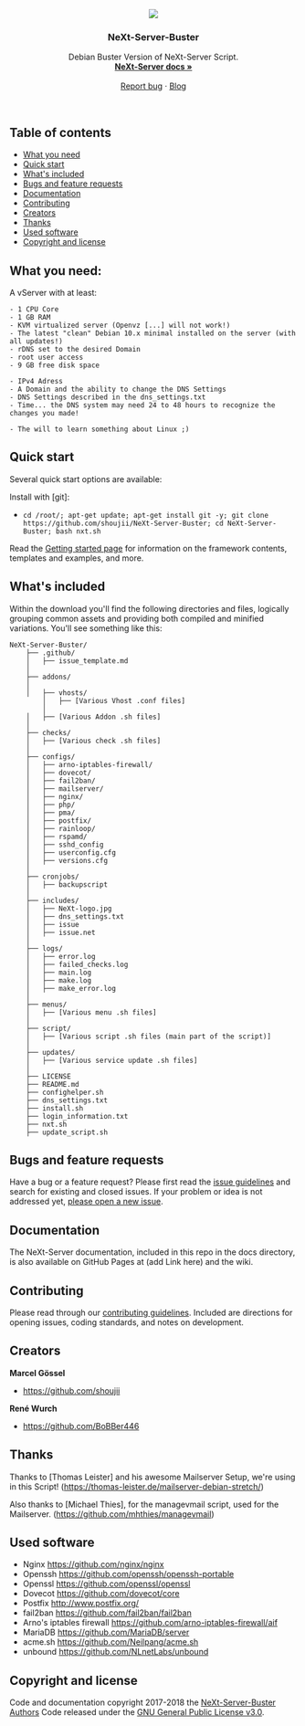 <p align="center">
  <a href="https://nxt.sh/">
    <img src="https://nxt.sh/wp-content/uploads/2018/01/NeXt-logo.jpg">
  </a>

  <h3 align="center">NeXt-Server-Buster</h3>

  <p align="center">
    Debian Buster Version of NeXt-Server Script.
    <br>
    <a href=""><strong>NeXt-Server docs »</strong></a>
    <br>
    <br>
    <a href="https://github.com/shoujii/NeXt-Server-Buster/issues/new">Report bug</a>
    ·
    <a href="https://nxt.sh/">Blog</a>
  </p>
</p>

<br>

## Table of contents

- [What you need](#what-you-need)
- [Quick start](#quick-start)
- [What's included](#whats-included)
- [Bugs and feature requests](#bugs-and-feature-requests)
- [Documentation](#documentation)
- [Contributing](#contributing)
- [Creators](#creators)
- [Thanks](#thanks)
- [Used software](#used-software)
- [Copyright and license](#copyright-and-license)

## What you need:

A vServer with at least:
```
- 1 CPU Core
- 1 GB RAM
- KVM virtualized server (Openvz [...] will not work!)
- The latest "clean" Debian 10.x minimal installed on the server (with all updates!)
- rDNS set to the desired Domain
- root user access
- 9 GB free disk space

- IPv4 Adress
- A Domain and the ability to change the DNS Settings
- DNS Settings described in the dns_settings.txt
- Time... the DNS system may need 24 to 48 hours to recognize the changes you made!

- The will to learn something about Linux ;)
```

## Quick start

Several quick start options are available:

Install with [git]:
- `cd /root/; apt-get update; apt-get install git -y; git clone https://github.com/shoujii/NeXt-Server-Buster; cd NeXt-Server-Buster; bash nxt.sh
`

Read the [Getting started page]() for information on the framework contents, templates and examples, and more.

## What's included

Within the download you'll find the following directories and files, logically grouping common assets and providing both compiled and minified variations. You'll see something like this:

```
NeXt-Server-Buster/
    ├── .github/
    │   ├── issue_template.md
    │
    ├── addons/
    │
    │   ├── vhosts/
        │   ├── [Various Vhost .conf files]
        │
    │   ├── [Various Addon .sh files]
    │
    ├── checks/
    │   ├── [Various check .sh files]
    │
    ├── configs/
    │   ├── arno-iptables-firewall/
    │   ├── dovecot/
    │   ├── fail2ban/
    │   ├── mailserver/
    │   ├── nginx/
    │   ├── php/
    │   ├── pma/
    │   ├── postfix/
    │   ├── rainloop/
    │   ├── rspamd/  
    │   ├── sshd_config  
    │   ├── userconfig.cfg
    │   ├── versions.cfg
    │
    ├── cronjobs/
    │   ├── backupscript
    │
    ├── includes/
    │   ├── NeXt-logo.jpg
    │   ├── dns_settings.txt
    │   ├── issue
    │   ├── issue.net
    │
    ├── logs/
    │   ├── error.log
    │   ├── failed_checks.log
    │   ├── main.log
    │   ├── make.log
    │   ├── make_error.log   
    │
    ├── menus/
    │   ├── [Various menu .sh files]
    │
    ├── script/
    │   ├── [Various script .sh files (main part of the script)]
    │
    ├── updates/
    │   ├── [Various service update .sh files]
    │
    ├── LICENSE
    ├── README.md
    ├── confighelper.sh
    ├── dns_settings.txt
    ├── install.sh
    ├── login_information.txt
    ├── nxt.sh
    ├── update_script.sh
```

## Bugs and feature requests

Have a bug or a feature request? Please first read the [issue guidelines](https://github.com/twbs/bootstrap/blob/master/CONTRIBUTING.md#using-the-issue-tracker) and search for existing and closed issues. If your problem or idea is not addressed yet, [please open a new issue](https://github.com/shoujii/NeXt-Server-Buster/issues/new).


## Documentation

The NeXt-Server documentation, included in this repo in the docs directory, is also available on GitHub Pages at (add Link here) and the wiki.

## Contributing

Please read through our [contributing guidelines](https://github.com/twbs/bootstrap/blob/master/CONTRIBUTING.md). Included are directions for opening issues, coding standards, and notes on development.

## Creators

**Marcel Gössel**

- <https://github.com/shoujii>

**René Wurch**

- <https://github.com/BoBBer446>


## Thanks

Thanks to [Thomas Leister] and his awesome Mailserver Setup, we're using in this Script!
(https://thomas-leister.de/mailserver-debian-stretch/)


Also thanks to [Michael Thies], for the managevmail script, used for the Mailserver.
(https://github.com/mhthies/managevmail)

## Used software
- Nginx                      <https://github.com/nginx/nginx>
- Openssh                    <https://github.com/openssh/openssh-portable>
- Openssl                    <https://github.com/openssl/openssl>
- Dovecot                    <https://github.com/dovecot/core>
- Postfix                    <http://www.postfix.org/>
- fail2ban                   <https://github.com/fail2ban/fail2ban>
- Arno's iptables firewall   <https://github.com/arno-iptables-firewall/aif>
- MariaDB                    <https://github.com/MariaDB/server>
- acme.sh                    <https://github.com/Neilpang/acme.sh>
- unbound                    <https://github.com/NLnetLabs/unbound>

## Copyright and license

Code and documentation copyright 2017-2018 the [NeXt-Server-Buster Authors](https://github.com/shoujii/NeXt-Server-Buster/graphs/contributors)
Code released under the [GNU General Public License v3.0](https://github.com/shoujii/NeXt-Server-Buster/blob/master/LICENSE).
